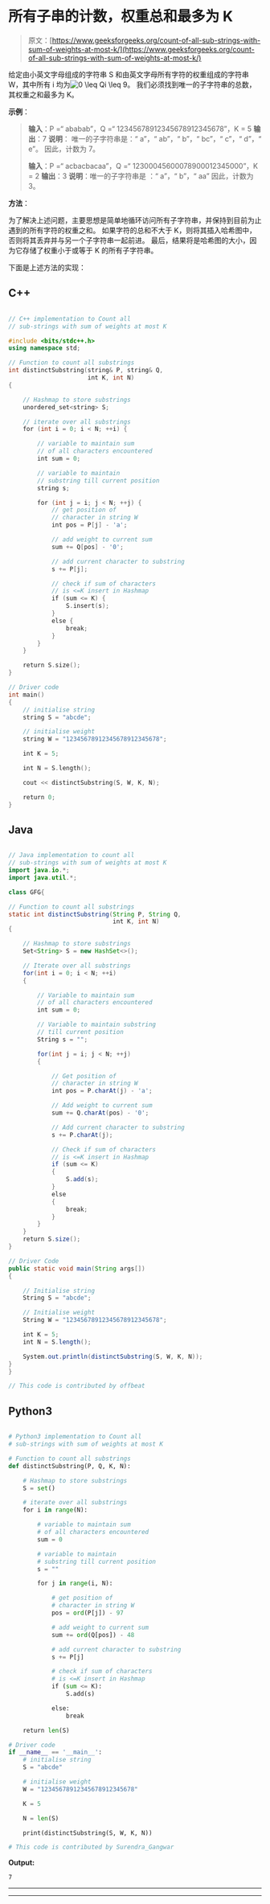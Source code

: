 # 所有子串的计数，权重总和最多为 K

> 原文：[https://www.geeksforgeeks.org/count-of-all-sub-strings-with-sum-of-weights-at-most-k/](https://www.geeksforgeeks.org/count-of-all-sub-strings-with-sum-of-weights-at-most-k/)

给定由小英文字母组成的字符串 S 和由英文字母所有字符的权重组成的字符串 W，其中所有 i 均为![0 \leq Qi \leq 9 ](img/1a0542546fd5c88cb155251f79c599b2.png "Rendered by QuickLaTeX.com")。 我们必须找到唯一的子字符串的总数，其权重之和最多为 K。

**示例**：

> **输入**：P =“ ababab”，Q =“ 12345678912345678912345678”，K = 5
> **输出**：7
> **说明**：
> 唯一的子字符串是：“ a”，“ ab”，“ b”，“ bc”，“ c”，“ d”，“ e”。
> 因此，计数为 7。
> 
> **输入**：P =“ acbacbacaa”，Q =“ 12300045600078900012345000”，K = 2
> **输出**：3
> **说明**：唯一的子字符串是 ：“ a”，“ b”，“ aa”
> 因此，计数为 3。

**方法**：

为了解决上述问题，主要思想是简单地循环访问所有子字符串，并保持到目前为止遇到的所有字符的权重之和。 如果字符的总和不大于 K，则将其插入哈希图中，否则将其丢弃并与另一个子字符串一起前进。 最后，结果将是哈希图的大小，因为它存储了权重小于或等于 K 的所有子字符串。

下面是上述方法的实现：

## C++

```cpp

// C++ implementation to Count all 
// sub-strings with sum of weights at most K 

#include <bits/stdc++.h> 
using namespace std; 

// Function to count all substrings 
int distinctSubstring(string& P, string& Q, 
                      int K, int N) 
{ 

    // Hashmap to store substrings 
    unordered_set<string> S; 

    // iterate over all substrings 
    for (int i = 0; i < N; ++i) { 

        // variable to maintain sum 
        // of all characters encountered 
        int sum = 0; 

        // variable to maintain 
        // substring till current position 
        string s; 

        for (int j = i; j < N; ++j) { 
            // get position of 
            // character in string W 
            int pos = P[j] - 'a'; 

            // add weight to current sum 
            sum += Q[pos] - '0'; 

            // add current character to substring 
            s += P[j]; 

            // check if sum of characters 
            // is <=K insert in Hashmap 
            if (sum <= K) { 
                S.insert(s); 
            } 
            else { 
                break; 
            } 
        } 
    } 

    return S.size(); 
} 

// Driver code 
int main() 
{ 
    // initialise string 
    string S = "abcde"; 

    // initialise weight 
    string W = "12345678912345678912345678"; 

    int K = 5; 

    int N = S.length(); 

    cout << distinctSubstring(S, W, K, N); 

    return 0; 
} 

```

## Java

```java

// Java implementation to count all  
// sub-strings with sum of weights at most K  
import java.io.*; 
import java.util.*;  

class GFG{ 

// Function to count all substrings  
static int distinctSubstring(String P, String Q,  
                             int K, int N)  
{  

    // Hashmap to store substrings  
    Set<String> S = new HashSet<>();  

    // Iterate over all substrings  
    for(int i = 0; i < N; ++i) 
    {  

        // Variable to maintain sum  
        // of all characters encountered  
        int sum = 0;  

        // Variable to maintain substring 
        // till current position  
        String s = "";  

        for(int j = i; j < N; ++j) 
        { 

            // Get position of  
            // character in string W  
            int pos = P.charAt(j) - 'a';  

            // Add weight to current sum  
            sum += Q.charAt(pos) - '0';  

            // Add current character to substring  
            s += P.charAt(j);  

            // Check if sum of characters  
            // is <=K insert in Hashmap  
            if (sum <= K) 
            {  
                S.add(s);  
            }  
            else
            {  
                break;  
            }  
        }  
    }  
    return S.size();  
}  

// Driver Code  
public static void main(String args[]) 
{  

    // Initialise string  
    String S = "abcde";  

    // Initialise weight  
    String W = "12345678912345678912345678";  

    int K = 5;  
    int N = S.length();  

    System.out.println(distinctSubstring(S, W, K, N));  
} 
}  

// This code is contributed by offbeat 

```

## Python3

```py

# Python3 implementation to Count all 
# sub-strings with sum of weights at most K 

# Function to count all substrings 
def distinctSubstring(P, Q, K, N): 

    # Hashmap to store substrings 
    S = set() 

    # iterate over all substrings 
    for i in range(N): 

        # variable to maintain sum 
        # of all characters encountered 
        sum = 0

        # variable to maintain 
        # substring till current position 
        s = "" 

        for j in range(i, N): 

            # get position of 
            # character in string W 
            pos = ord(P[j]) - 97

            # add weight to current sum 
            sum += ord(Q[pos]) - 48

            # add current character to substring 
            s += P[j] 

            # check if sum of characters 
            # is <=K insert in Hashmap 
            if (sum <= K): 
                S.add(s) 

            else: 
                break

    return len(S) 

# Driver code 
if __name__ == '__main__': 
    # initialise string 
    S = "abcde"

    # initialise weight 
    W = "12345678912345678912345678"

    K = 5

    N = len(S) 

    print(distinctSubstring(S, W, K, N)) 

# This code is contributed by Surendra_Gangwar 

```

**Output:** 

```
7

```



* * *

* * *



